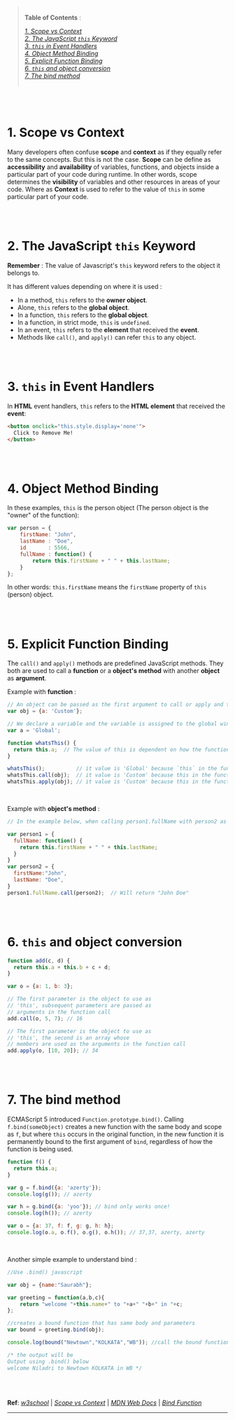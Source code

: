 > <br /> **Table of Contents** : 
>
> *[1. Scope vs Context](#scope_vs_context)* <br />
> *[2. The JavaScript `this` Keyword](#this_keyword)* <br />
> *[3. `this` in Event Handlers](#this_in_evhandle)* <br />
> *[4. Object Method Binding](#obj_mtd_bind)* <br />
> *[5. Explicit Function Binding](#ex_fn_bind)* <br />
> *[6. `this` and object conversion](#obj_conv)* <br />
> *[7. The bind method](#bind_mtd)* <br />
> <br />

<br />
<br />

# 1. Scope vs Context <a id="scope_vs_context"></a>

Many developers often confuse **scope** and **context** as if they equally refer to the same concepts. But this is not the case. **Scope** can be define as **accessibility** and **availability** of variables, functions, and objects inside a particular part of your code during runtime. In other words, scope determines the **visibility** of variables and other resources in areas of your code. Where as **Context** is used to refer to the value of `this` in some particular part of your code.

<br />
<br />

# 2. The JavaScript `this` Keyword <a id="this_keyword"></a>

**Remember** : The value of Javascript's `this` keyword refers to the object it belongs to.

It has different values depending on where it is used :

- In a method, `this` refers to the **owner object**.
- Alone, `this` refers to the **global object**.
- In a function, `this` refers to the **global object**.
- In a function, in strict mode, `this` is `undefined`.
- In an event, `this` refers to the **element** that received the **event**.
- Methods like `call()`, and `apply()` can refer `this` to any object.


<br />
<br />

# 3. `this` in Event Handlers <a id="this_in_evhandle"></a>

In **HTML** event handlers, `this` refers to the **HTML element** that received the **event**:

```html
<button onclick="this.style.display='none'">
  Click to Remove Me!
</button>
```

<br />
<br />

# 4. Object Method Binding <a id="obj_mtd_bind"></a>

In these examples, `this` is the person object (The person object is the "owner" of the function):

```javascript
var person = {
    firstName: "John",
    lastName : "Doe",
    id       : 5566,
    fullName : function() {
        return this.firstName + " " + this.lastName;
    }
};
```
In other words: `this.firstName` means the `firstName` property of `this` (person) object.

<br />
<br />

# 5. Explicit Function Binding <a id="ex_fn_bind"></a>

The `call()` and `apply()` methods are predefined JavaScript methods.
They both are used to call a **function** or a **object's method** with another **object** as **argument**.

Example with **function** :

```javascript
// An object can be passed as the first argument to call or apply and this will be bound to it.
var obj = {a: 'Custom'};

// We declare a variable and the variable is assigned to the global window as its property.
var a = 'Global';

function whatsThis() {
  return this.a;  // The value of this is dependent on how the function is called
}

whatsThis();          // it value is 'Global' because `this` in the function isn't set, so it defaults to the global/window object 
whatsThis.call(obj);  // it value is 'Custom' because this in the function is set to obj
whatsThis.apply(obj); // it value is 'Custom' because this in the function is set to obj
```

<br />

Example with **object's method** :

```javascript
// In the example below, when calling person1.fullName with person2 as argument, this will refer to person2, even if it is a method of person1

var person1 = {
  fullName: function() {
    return this.firstName + " " + this.lastName;
  }
}
var person2 = {
  firstName:"John",
  lastName: "Doe",
}
person1.fullName.call(person2);  // Will return "John Doe"
```

<br />
<br />

# 6. `this` and object conversion <a id="obj_conv"></a>

```javascript
function add(c, d) {
  return this.a + this.b + c + d;
}

var o = {a: 1, b: 3};

// The first parameter is the object to use as
// 'this', subsequent parameters are passed as
// arguments in the function call
add.call(o, 5, 7); // 16

// The first parameter is the object to use as
// 'this', the second is an array whose
// members are used as the arguments in the function call
add.apply(o, [10, 20]); // 34
```

<br />
<br />

# 7. The bind method <a id="bind_mtd"></a>

ECMAScript 5 introduced `Function.prototype.bind()`. Calling `f.bind(someObject)` creates a new function with the same body and scope as `f`, but where `this` occurs in the original function, in the new function it is permanently bound to the first argument of `bind`, regardless of how the function is being used.

```javascript
function f() {
  return this.a;
}

var g = f.bind({a: 'azerty'});
console.log(g()); // azerty

var h = g.bind({a: 'yoo'}); // bind only works once!
console.log(h()); // azerty

var o = {a: 37, f: f, g: g, h: h};
console.log(o.a, o.f(), o.g(), o.h()); // 37,37, azerty, azerty
```

<br />

Another simple example to understand bind :

```javascript
//Use .bind() javascript

var obj = {name:"Saurabh"};

var greeting = function(a,b,c){
    return "welcome "+this.name+" to "+a+" "+b+" in "+c;
};

//creates a bound function that has same body and parameters 
var bound = greeting.bind(obj); 

console.log(bound("Newtown","KOLKATA","WB")); //call the bound function

/* the output will be 
Output using .bind() below
welcome Niladri to Newtown KOLKATA in WB */
```

<br />
<br />



**Ref**: [*w3school*](https://www.w3schools.com/js/js_this.asp) | [*Scope vs Context*](https://scotch.io/tutorials/understanding-scope-in-javascript#toc-context) | [*MDN Web Docs*](https://developer.mozilla.org/en-US/docs/Web/JavaScript/Reference/Operators/this) | [*Bind Function*](https://www.codementor.io/@niladrisekhardutta/how-to-call-apply-and-bind-in-javascript-8i1jca6jp)

---